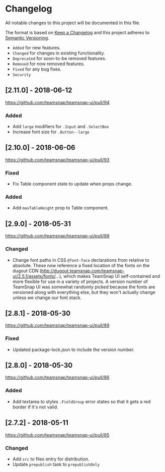 # Changelog

All notable changes to this project will be documented in this file.

The format is based on [Keep a Changelog](http://keepachangelog.com/en/1.0.0/)
and this project adheres to [Semantic Versioning](http://semver.org/spec/v2.0.0.html).

- `Added` for new features.
- `Changed` for changes in existing functionality.
- `Deprecated` for soon-to-be removed features.
- `Removed` for now removed features.
- `Fixed` for any bug fixes.
- `Security`

## [2.11.0] - 2018-06-12
https://github.com/teamsnap/teamsnap-ui/pull/94
### Added
- Add `large` modifiers for `.Input` and `.SelectBox`
- Increase font size for `.Button--large`


## [2.10.0] - 2018-06-06
https://github.com/teamsnap/teamsnap-ui/pull/93
### Fixed
- Fix Table component state to update when props change.
### Added
- Add `maxTableHeight` prop to Table component.


## [2.9.0] - 2018-05-31
https://github.com/teamsnap/teamsnap-ui/pull/88
### Changed
- Change font paths in CSS `@font-face` declarations from relative to absolute. These now reference a fixed location of the fonts on the dugout CDN (http://dugout.teamsnap.com/teamsnap-ui/2.5.1/assets/fonts/...), which makes TeamSnap UI self-contained and more flexible for use in a variety of projects.  A version number of TeamSnap UI was somewhat randomly picked because the fonts are versioned along with everything else, but they won't actually change unless we change our font stack.


## [2.8.1] - 2018-05-30
https://github.com/teamsnap/teamsnap-ui/pull/89
### Fixed
- Updated package-lock.json to include the version number.


## [2.8.0] - 2018-05-30
https://github.com/teamsnap/teamsnap-ui/pull/86
### Added
- Add textarea to styles `.FieldGroup` error states so that it gets a red border if it's not valid.


## [2.7.2] - 2018-05-11
https://github.com/teamsnap/teamsnap-ui/pull/85
### Changed
- Add `src` to files entry for distribution.
- Update `prepublish` task to `prepublishOnly`
